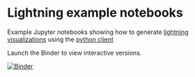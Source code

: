 Lightning example notebooks
================================

Example Jupyter notebooks showing how to generate [lightning visualizations](http://lightning-viz.github.io/) using the [python client](http://lightning-viz.github.io/lightning-python/)

Launch the Binder to view interactive versions.

[![Binder](http://mybinder.org/badge.svg)](http://mybinder.org/repo/lightning-viz/lightning-example-notebooks)
